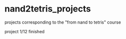 # nand2tetris_projects
projects corresponding to the "from nand to tetris" course



project 1/12 finished
